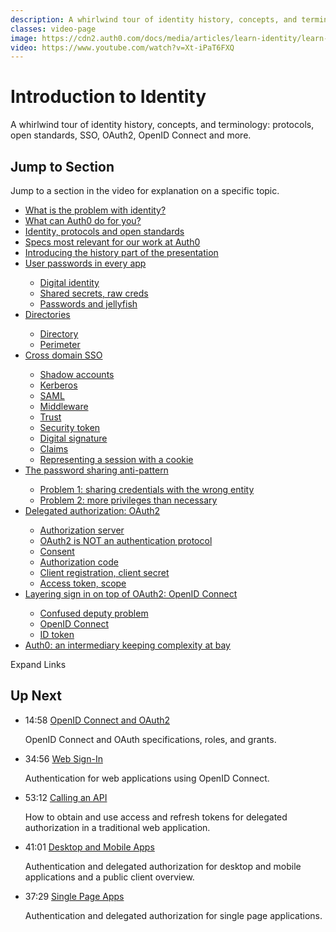 ```yaml
---
description: A whirlwind tour of identity history, concepts, and terminology - protocols, open standards, SSO, OAuth2, OpenID Connect and more.
classes: video-page
image: https://cdn2.auth0.com/docs/media/articles/learn-identity/learn-identity-intro.jpg
video: https://www.youtube.com/watch?v=Xt-iPaT6FXQ
---
```

# Introduction to Identity

A whirlwind tour of identity history, concepts, and terminology: protocols, open standards, SSO, OAuth2, OpenID Connect and more.

<div class="video-wrapper" data-video="pdlav16113"></div>

## Jump to Section

Jump to a section in the video for explanation on a specific topic.

<div class="video-transcript video-bookmarks" id="wistia-video-bookmarks">
  <ul>
    <li><a href="#wistia_pdlav16113?time=32">What is the problem with identity?</a></li>
    <li><a href="#wistia_pdlav16113?time=255">What can Auth0 do for you?</a></li>
    <li><a href="#wistia_pdlav16113?time=352">Identity, protocols and open standards</a></li>
    <li><a href="#wistia_pdlav16113?time=485">Specs most relevant for our work at Auth0</a></li>
    <li><a href="#wistia_pdlav16113?time=540">Introducing the history part of the presentation</a></li>
    <li><a href="#wistia_pdlav16113?time=580">User passwords in every app</a></li>
    <ul>
      <li><a href="#wistia_pdlav16113?time=600">Digital identity</a></li>
      <li><a href="#wistia_pdlav16113?time=722">Shared secrets, raw creds</a></li>
      <li><a href="#wistia_pdlav16113?time=768">Passwords and jellyfish</a></li>
    </ul>
    <li><a href="#wistia_pdlav16113?time=853">Directories</a></li>
    <ul>
      <li><a href="#wistia_pdlav16113?time=970">Directory</a></li>
      <li><a href="#wistia_pdlav16113?time=1068">Perimeter</a></li>
    </ul>
    <li><a href="#wistia_pdlav16113?time=1108">Cross domain SSO</a></li>
    <ul>
      <li><a href="#wistia_pdlav16113?time=1148">Shadow accounts</a></li>
      <li><a href="#wistia_pdlav16113?time=1242">Kerberos</a></li>
      <li><a href="#wistia_pdlav16113?time=1260">SAML</a></li>
      <li><a href="#wistia_pdlav16113?time=1293">Middleware</a></li>
      <li><a href="#wistia_pdlav16113?time=1346">Trust</a></li>
      <li><a href="#wistia_pdlav16113?time=1552">Security token</a></li>
      <li><a href="#wistia_pdlav16113?time=1571">Digital signature</a></li>
      <li><a href="#wistia_pdlav16113?time=1630">Claims</a></li>
      <li><a href="#wistia_pdlav16113?time=1757">Representing a session with a cookie</a></li>
    </ul>
    <li><a href="#wistia_pdlav16113?time=1817">The password sharing anti-pattern</a></li>
    <ul>
      <li><a href="#wistia_pdlav16113?time=1948">Problem 1: sharing credentials with the wrong entity</a></li>
      <li><a href="#wistia_pdlav16113?time=1990">Problem 2: more privileges than necessary</a></li>
    </ul>  
    <li><a href="#wistia_pdlav16113?time=2048">Delegated authorization: OAuth2</a></li>
    <ul>
      <li><a href="#wistia_pdlav16113?time=2086">Authorization server</a></li>
      <li><a href="#wistia_pdlav16113?time=2150">OAuth2 is NOT an authentication protocol</a></li>
      <li><a href="#wistia_pdlav16113?time=2209">Consent</a></li>
      <li><a href="#wistia_pdlav16113?time=2234">Authorization code</a></li>
      <li><a href="#wistia_pdlav16113?time=2257">Client registration, client secret</a></li>
      <li><a href="#wistia_pdlav16113?time=2301">Access token, scope</a></li>
    </ul>      
    <li><a href="#wistia_pdlav16113?time=2409">Layering sign in on top of OAuth2: OpenID Connect</a></li>
    <ul>
      <li><a href="#wistia_pdlav16113?time=2526">Confused deputy problem</a></li>
      <li><a href="#wistia_pdlav16113?time=2627">OpenID Connect</a></li>
      <li><a href="#wistia_pdlav16113?time=2664">ID token</a></li>
    </ul>
    <li><a href="#wistia_pdlav16113?time=2753">Auth0: an intermediary keeping complexity at bay</a></li>
  </ul>

</div>

<div class="video-transcript-expand" onClick="(function() {
  $('.video-transcript').toggleClass('expanded');
  $('.video-transcript-expand i').attr('class', $('.video-transcript').hasClass('expanded') ? 'icon-budicon-462' : 'icon-budicon-460');
})()">Expand Links <i class="icon-budicon-460"></i></div>

## Up Next

<ul class="up-next">
  <li>
    <span class="video-time"><i class="icon icon-budicon-494"></i>14:58</span>
    <i class="video-icon icon icon-budicon-676"></i>
    <a href="/videos/learn-identity/02-oidc-and-oauth">OpenID Connect and OAuth2</a>
    <p>OpenID Connect and OAuth specifications, roles, and grants.</p>
  </li>

  <li>
    <span class="video-time"><i class="icon icon-budicon-494"></i>34:56</span>
    <i class="video-icon icon icon-budicon-676"></i>
    <a href="/videos/learn-identity/03-web-sign-in">Web Sign-In</a>
    <p>Authentication for web applications using OpenID Connect.</p>
  </li>

  <li>
    <span class="video-time"><i class="icon icon-budicon-494"></i>53:12</span>
    <i class="video-icon icon icon-budicon-676"></i>
    <a href="/videos/learn-identity/04-calling-an-api">Calling an API</a>
    <p>How to obtain and use access and refresh tokens for delegated authorization in a traditional web application.</p>
  </li>

  <li>
    <span class="video-time"><i class="icon icon-budicon-494"></i>41:01</span>
    <i class="video-icon icon icon-budicon-676"></i>
    <a href="/videos/learn-identity/05-desktop-and-mobile-apps">Desktop and Mobile Apps</a>
    <p>Authentication and delegated authorization for desktop and mobile applications and a public client overview.</p>
  </li>

  <li>
    <span class="video-time"><i class="icon icon-budicon-494"></i>37:29</span>
    <i class="video-icon icon icon-budicon-676"></i>
    <a href="/videos/learn-identity/06-single-page-apps">Single Page Apps</a>
    <p>Authentication and delegated authorization for single page applications.</p>
  </li>
</ul>
